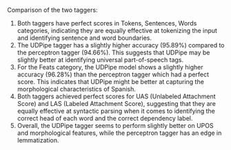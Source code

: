 Comparison of the two taggers:
1. Both taggers have perfect scores in Tokens, Sentences, Words categories, indicating they are equally effective at tokenizing the input and identifying sentence and word boundaries.
2. The UDPipe tagger has a slightly higher accuracy (95.89%) compared to the perceptron tagger (94.66%). This suggests that UDPipe may be slightly better at identifying universal part-of-speech tags.
3. For the Feats category, the UDPipe model shows a slightly higher accuracy (96.28%) than the perceptron tagger which had a perfect score. This indicates that UDPipe might be better at capturing the morphological characteristics of Spanish.
4. Both taggers achieved perfect scores for UAS (Unlabeled Attachment Score) and LAS (Labeled Attachment Score), suggesting that they are equally effective at syntactic parsing when it comes to identifying the correct head of each word and the correct dependency label.
5. Overall, the UDPipe tagger seems to perform slightly better on UPOS and morphological features, while the perceptron tagger has an edge in lemmatization. 
